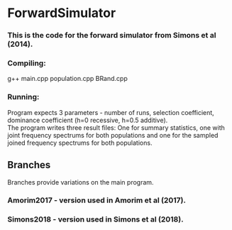 # ForwardSimulator
### This is the code for the forward simulator from Simons et al (2014).
### Compiling: 
g++ main.cpp population.cpp BRand.cpp
### Running:
Program expects 3 parameters - number of runs, selection coefficient, dominance coefficient (h=0 recessive, h=0.5 additive).  
The program writes three result files: One for summary statistics, one with joint frequency spectrums for both populations and one for the sampled joined frequency spectrums for both populations.  

## Branches
Branches provide variations on the main program.
### Amorim2017 - version used in Amorim et al (2017).
### Simons2018 - version used in Simons et al (2018).  

